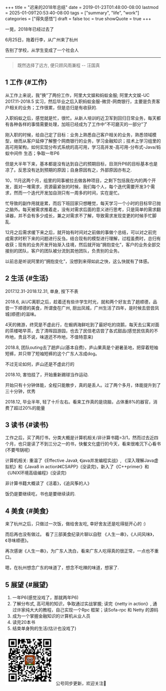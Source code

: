 +++
title = "迟来的2018年总结"
date = 2019-01-23T01:48:00-08:00
lastmod = 2025-01-09T20:53:40-08:00
tags = ["summary", "life", "work"]
categories = ["得失感悟"]
draft = false
toc = true
showQuote = true
+++

一晃，2018年已经过去了

6月25日，拖着行李，从广州来了杭州

告别了学校，从学生变成了一个社会人

---

> 既然选择了远方, 便只顾风雨兼程 -- 汪国真


## <span class="section-num">1</span> 工作 {#工作}

从工作上来说，我”换”了两份工作，阿里大文娱和蚂蚁金服; 阿里大文娱-UC
2017.11-2018.5
实习，然后毕业之后入职蚂蚁金服-微贷-网商银行，主要是负责客户相关的业务；工作很累，但是总归是有收获的.

入职蚂蚁之后，感觉就是忙，很忙。从新人培训的近卫军到回归日常业务，每天都有各种各样的事情需要处理，加班已经成为了工作中”不可磨灭的一部分”了

刚入职的时候，给自己定了目标：业务上熟悉自己客户相关的业务，熟悉领域模型，继而从客户延伸了解整个网商银行的业务，学习金融知识；技术上学习组里的高可用架构，如何实现分布式系统的高可用，学习高并发-高可用-分布式-Java/蚂蚁中间件
生态；争取一年P6

但是大半年下来，基本都是没有达到自己的预期目标，目测升P6的目标基本也是凉了。反思没有达到预期的原因；自身原因有之，外部原因亦有之.

10，11月这两个月，组里的同事被拉去做各种项目，之剩下包括我在内的两个开发，面对一堆需求，资源最紧张的时候，我们每个人，每个迭代需要开发3个需求，然而一个迭代开发加自测只有一周多的时间，实在是忙。

忙导致的副作用就是累，而后下班回家只想睡觉，每天学习一个小时的目标早已抛之脑外。每天被需求推着走，没有对需求后面的意义进行思考，只是简单的需求翻译器，并不会有多少成长，兼之对需求不了解，导致需求发现变更的时候手忙脚乱.

12月之后需求缓下来之后，就开始有时间对之前做的事做个总结，可以对之前完成需求时积下来的问题进行反刍，结合现有的模型进行理解，过程虽费时，总归有收获；现有的业务开发开始渐入佳境，然后就开始”拥抱变化”，客户的业务全部交接别的团队，客户的团队被分流到其他团队，负责别的业务。

以前总是听说阿里的”拥抱变化”，没想到来得如此之快，这么快就有了体感。


## <span class="section-num">2</span> 生活 {#生活}

2017.12.31-2018.12.31, 单身, 按下不表

2018.6, 从UC离职之后，趁着还有些许学生时光，就和两个好友去了趟顺德，品尝一下顺德的美食，所谓食在广州, 厨出凤城，广州生活了四年，是时候去尝尝凤城(顺德)的滋味。

4天的微游，终究是不虚此行，在蝦炳海鲜吃到了最好吃的烧鹅，每天去公寓对面的茶楼喝早茶，去了清晖园游园，也去了民信老店尝了各式甜品(感觉民信真的不咋地，贵且不说，味道还不咋地，不值特意来)

2018.8, 团队outing去了趟庐山(基本自费)，庐山果真是个避暑圣地，把穿着短袖短裤，并只带了短袖短裤的这个广东人冻成dog。

不过无论如何，庐山还是不虚此行的

2018.10, 害怕挂了，开始重新踢球当作运动.

开始只有十分钟体能，全程只能散步，真的是丢人。过了两个多月，体能提升到了三十分钟，优秀

2018.12, 毕业半年, 轻了十斤左右。看来工作真的是烧脑，占体重8%的器官，消费了超过20%的能量


## <span class="section-num">3</span> 读书 {#读书}

工作之后，买了两打书，分类大概是计算机相关/非计算书籍=3/1，然而过去近四个月，也只是读了不到三分之一的书，快餐文化盛行的今天，看来很难沉下心看书(不要甩锅呢)

计算机相关: 重温了《Effective Java》, 《java并发编程实战》, 《深入理解Java虚拟机》和《Java8 in action》《CSAPP》(没读完)，新入了《C++primer》和 《UNIX环境高级编程》(没读完)

非计算书籍大概读了《活着》，《追风筝的人》

饭仍是要继续吃，书也是要继续读的.


## <span class="section-num">4</span> 美食 {#美食}

来了杭州之后，只做过一次饭，做给舍友吃, 幸好舍友还是吃得挺开心的 :)

而后再也没有做过。 看了三部美食纪录片聊以自慰 《人生一串》，《人间风味》，《寻味顺德》。

再次感谢《人生一串》，为广东人洗白，看来广东人吃得真的很正常，一点也不重口。

嗯，在杭州想念广东的味道了，想念不吃辣的味道，想家了.


## <span class="section-num">5</span> 展望 {#展望}

1.  一年P6(感觉没戏了，那就两年P6)
2.  了解分布式, 高可用的知识，争取通过实战掌握; 读完《netty in action》,
    通过许家纯大大的教程，自己实现一个Rpc 框架；读Sofa-rpc 和 Netty
    的源码
3.  成为一个掌握金融知识的计算机从业人员
4.  读完20本书
5.  结束单身狗的生活(估计也没戏了)

<div center class="qr-container">
<img src="/ox-hugo/qrcode_gh_e06d750e626f_1.jpg" alt="qrcode_gh_e06d750e626f_1.jpg" width="160px" height="160px" center="t" class="qr-container" />
公号同步更新，欢迎关注👻
</div>

